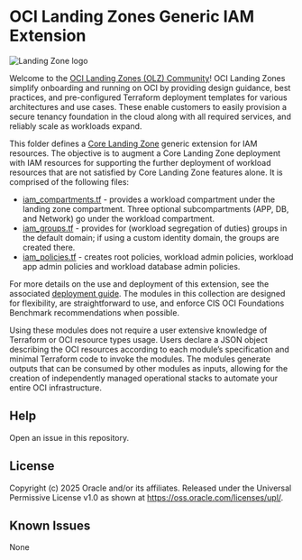 # OCI Landing Zones Generic IAM Extension

![Landing Zone logo](../../images/landing_zone_300.png)

Welcome to the [OCI Landing Zones (OLZ) Community](https://github.com/oci-landing-zones)! OCI Landing Zones simplify onboarding and running on OCI by providing design guidance, best practices, and pre-configured Terraform deployment templates for various architectures and use cases. These enable customers to easily provision a secure tenancy foundation in the cloud along with all required services, and reliably scale as workloads expand.

This folder defines a [Core Landing Zone](https://github.com/oci-landing-zones/terraform-oci-core-landingzone) generic extension for IAM resources. The objective is to augment a Core Landing Zone deployment with IAM resources for supporting the further deployment of workload resources that are not satisfied by Core Landing Zone features alone.
It is comprised of the following files:

- [iam_compartments.tf](./iam_compartments.tf) - provides a workload compartment under the landing zone compartment. Three optional subcompartments (APP, DB, and Network) go under the workload compartment.
- [iam_groups.tf](./iam_groups.tf) - provides for (workload segregation of duties) groups in the default domain; if using a custom identity domain, the groups are created there.
- [iam_policies.tf](./iam_policies.tf) - creates root policies, workload admin policies, workload app admin policies and workload database admin policies.

For more details on the use and deployment of this extension, see the associated [deployment guide](./DEPLOYMENT-GUIDE.md). 
The modules in this collection are designed for flexibility, are straightforward to use, and enforce CIS OCI Foundations Benchmark recommendations when possible.

Using these modules does not require a user extensive knowledge of Terraform or OCI resource types usage. Users declare a JSON object describing the OCI resources according to each module’s specification and minimal Terraform code to invoke the modules. The modules generate outputs that can be consumed by other modules as inputs, allowing for the creation of independently managed operational stacks to automate your entire OCI infrastructure.

## Help

Open an issue in this repository.

## License

Copyright (c) 2025 Oracle and/or its affiliates.
Released under the Universal Permissive License v1.0 as shown at <https://oss.oracle.com/licenses/upl/>.

## Known Issues <a id='known-issues'></a>

None
